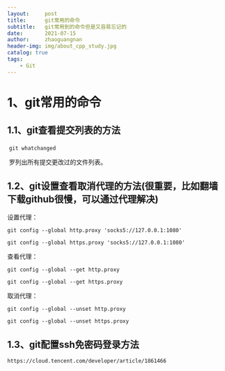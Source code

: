 ```yaml
---
layout:     post
title:      git常用的命令
subtitle:   git常用到的命令但是又容易忘记的
date:       2021-07-15
author:     zhaoguangnan
header-img: img/about_cpp_study.jpg
catalog: true
tags:
    - Git
---
```


# 1、git常用的命令

## 1.1、git查看提交列表的方法

​		`git whatchanged`

​		罗列出所有提交更改过的文件列表。

## 1.2、git设置查看取消代理的方法(很重要，比如翻墙下载github很慢，可以通过代理解决)

设置代理：

`git config --global http.proxy 'socks5://127.0.0.1:1080' `

`git config --global https.proxy 'socks5://127.0.0.1:1080'`


查看代理：

`git config --global --get http.proxy`

`git config --global --get https.proxy`


取消代理：

`git config --global --unset http.proxy`

`git config --global --unset https.proxy`

## 1.3、git配置ssh免密码登录方法

`https://cloud.tencent.com/developer/article/1861466`

